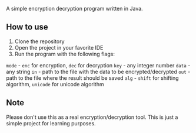 A simple encryption decryption program written in Java.

## How to use
1. Clone the repository
2. Open the project in your favorite IDE
3. Run the program with the following flags:

```mode``` - ```enc``` for encryption, ```dec``` for decryption
```key``` - any integer number
```data``` - any string
```in``` - path to the file with the data to be encrypted/decrypted
```out``` - path to the file where the result should be saved
```alg``` - ```shift``` for shifting algorithm, ```unicode``` for unicode algorithm

## Note
Please don't use this as a real encryption/decryption tool. This is just a simple project for learning purposes.